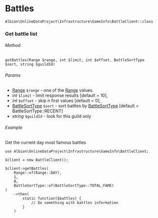 # Battles

`Albion\OnlineDataProject\Infrastructure\GameInfo\BattleClient::class`  

### Get battle list

###### Method
`getBattles(Range $range, int $limit, int $offset, BattleSortType $sort, string $guildId)`

###### Params
 * [Range](range.md) `$range` - one of the [Range](range.md) values.
 * _int_ `$limit` - limit response results [default = 10],
 * _int_ `$offset` - skip n first values [default = 0],
 * [BattleSortType](battleSort.md) `$sort` - sort battles by [BattleSortType](battleSort.md) [default = BattleSortType::RECENT]
 * _string_ `$guildId` - look for this guild only

###### Example

Get the current day most famous battles  

```
use Albion\OnlineDataProject\Infrastructure\GameInfo\BattleClient;
 
$client = new BattleClient();

$client->getBattles(
    Range::of(Range::DAY),
    1,
    0,
    BattleSortType::of(BattleSortType::TOTAL_FAME)
)
    ->then(
        static function($battles) {
            // Do something with battles information
        }
    )
```